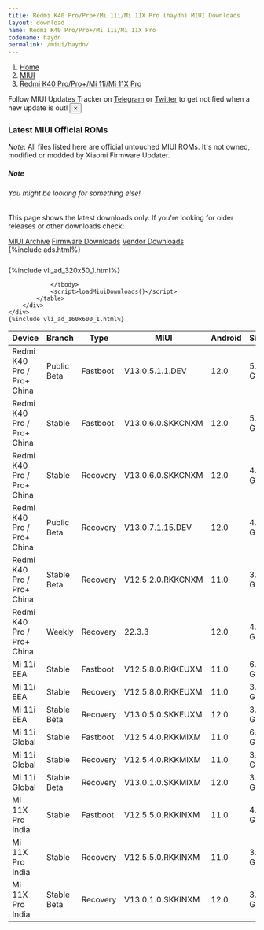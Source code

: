 ```yaml
---
title: Redmi K40 Pro/Pro+/Mi 11i/Mi 11X Pro (haydn) MIUI Downloads
layout: download
name: Redmi K40 Pro/Pro+/Mi 11i/Mi 11X Pro
codename: haydn
permalink: /miui/haydn/
---
```

<nav aria-label="breadcrumb">
    <ol class="breadcrumb">
        <li class="breadcrumb-item"><a href="/">Home</a></li>
        <li class="breadcrumb-item"><a href="/miui/">MIUI</a></li>
        <li class="breadcrumb-item active" aria-current="page"><a href="/miui/haydn/">Redmi K40 Pro/Pro+/Mi 11i/Mi 11X Pro</a></li>
    </ol>
</nav>
<div class="alert alert-primary alert-dismissible fade show" role="alert">
    Follow MIUI Updates Tracker on <a href="https://t.me/MIUIUpdatesTracker" class="alert-link">Telegram</a>
     or <a href="https://twitter.com/MiFwUpdater" class="alert-link">Twitter</a> to get notified when a new update is out!
    <button type="button" class="close" data-dismiss="alert" aria-label="Close">
        <span aria-hidden="true">&times;</span>
    </button>
</div>

### Latest MIUI Official ROMs
*Note*: All files listed here are official untouched MIUI ROMs. It's not owned, modified or modded by Xiaomi Firmware Updater.
<div class="card">
  <div class="card-body">
    <h5 class="card-title">Note</h5>
    <h6 class="card-subtitle mb-2 text-muted">You might be looking for something else!</h6>
    <p class="card-text">This page shows the latest downloads only.
     If you're looking for older releases or other downloads check:</p>
    <a href="/archive/miui/haydn/" class="card-link">MIUI Archive</a>
    <a href="/firmware/haydn/" class="card-link">Firmware Downloads</a>
    <a href="/vendor/haydn/" class="card-link">Vendor Downloads</a>
  </div>
</div>
{%include ads.html%}
<div class="row justify-content-center">
    <div class="col-10">
        <div class="table-responsive-md" style="margin-top: 25px;">
            {%include vli_ad_320x50_1.html%}
            <table id="miui" class="display dt-responsive nowrap compact table table-striped table-hover table-sm">
                <thead class="thead-dark">
                    <tr>
                        <th data-ref="device">Device</th>
                        <th data-ref="branch">Branch</th>
                        <th data-ref="type">Type</th>
                        <th data-ref="miui">MIUI</th>
                        <th data-ref="android">Android</th>
                        <th data-ref="size">Size</th>
                        <th data-ref="size">Date</th>
                        <th data-ref="link">Link</th>
                    </tr>
                </thead>
                <tbody>
                <tr><td>Redmi K40 Pro / Pro+ China</td><td>Public Beta</td><td>Fastboot</td><td>V13.0.5.1.1.DEV</td><td>12.0</td><td>5.2 GB</td><td>2022-01-14</td><td><a href="/miui/haydn/public beta/V13.0.5.1.1.DEV/">Download</a></td></tr>
<tr><td>Redmi K40 Pro / Pro+ China</td><td>Stable</td><td>Fastboot</td><td>V13.0.6.0.SKKCNXM</td><td>12.0</td><td>5.8 GB</td><td>2022-01-12</td><td><a href="/miui/haydn/stable/V13.0.6.0.SKKCNXM/">Download</a></td></tr>
<tr><td>Redmi K40 Pro / Pro+ China</td><td>Stable</td><td>Recovery</td><td>V13.0.6.0.SKKCNXM</td><td>12.0</td><td>4.4 GB</td><td>2022-01-20</td><td><a href="/miui/haydn/stable/V13.0.6.0.SKKCNXM/">Download</a></td></tr>
<tr><td>Redmi K40 Pro / Pro+ China</td><td>Public Beta</td><td>Recovery</td><td>V13.0.7.1.15.DEV</td><td>12.0</td><td>4.6 GB</td><td>2022-03-11</td><td><a href="/miui/haydn/public beta/V13.0.7.1.15.DEV/">Download</a></td></tr>
<tr><td>Redmi K40 Pro / Pro+ China</td><td>Stable Beta</td><td>Recovery</td><td>V12.5.2.0.RKKCNXM</td><td>11.0</td><td>3.9 GB</td><td>2021-04-26</td><td><a href="/miui/haydn/stable beta/V12.5.2.0.RKKCNXM/">Download</a></td></tr>
<tr><td>Redmi K40 Pro / Pro+ China</td><td>Weekly</td><td>Recovery</td><td>22.3.3</td><td>12.0</td><td>4.7 GB</td><td>2022-03-03</td><td><a href="/miui/haydn/weekly/22.3.3/">Download</a></td></tr>
<tr><td>Mi 11i EEA</td><td>Stable</td><td>Fastboot</td><td>V12.5.8.0.RKKEUXM</td><td>11.0</td><td>6.2 GB</td><td>2021-12-30</td><td><a href="/miui/haydn/stable/V12.5.8.0.RKKEUXM/">Download</a></td></tr>
<tr><td>Mi 11i EEA</td><td>Stable</td><td>Recovery</td><td>V12.5.8.0.RKKEUXM</td><td>11.0</td><td>3.3 GB</td><td>2022-01-12</td><td><a href="/miui/haydn/stable/V12.5.8.0.RKKEUXM/">Download</a></td></tr>
<tr><td>Mi 11i EEA</td><td>Stable Beta</td><td>Recovery</td><td>V13.0.5.0.SKKEUXM</td><td>12.0</td><td>3.5 GB</td><td>2022-02-23</td><td><a href="/miui/haydn/stable beta/V13.0.5.0.SKKEUXM/">Download</a></td></tr>
<tr><td>Mi 11i Global</td><td>Stable</td><td>Fastboot</td><td>V12.5.4.0.RKKMIXM</td><td>11.0</td><td>6.1 GB</td><td>2022-01-04</td><td><a href="/miui/haydn/stable/V12.5.4.0.RKKMIXM/">Download</a></td></tr>
<tr><td>Mi 11i Global</td><td>Stable</td><td>Recovery</td><td>V12.5.4.0.RKKMIXM</td><td>11.0</td><td>3.3 GB</td><td>2022-01-18</td><td><a href="/miui/haydn/stable/V12.5.4.0.RKKMIXM/">Download</a></td></tr>
<tr><td>Mi 11i Global</td><td>Stable Beta</td><td>Recovery</td><td>V13.0.1.0.SKKMIXM</td><td>12.0</td><td>3.5 GB</td><td>2022-02-24</td><td><a href="/miui/haydn/stable beta/V13.0.1.0.SKKMIXM/">Download</a></td></tr>
<tr><td>Mi 11X Pro India</td><td>Stable</td><td>Fastboot</td><td>V12.5.5.0.RKKINXM</td><td>11.0</td><td>4.2 GB</td><td>2021-11-13</td><td><a href="/miui/haydn/stable/V12.5.5.0.RKKINXM/">Download</a></td></tr>
<tr><td>Mi 11X Pro India</td><td>Stable</td><td>Recovery</td><td>V12.5.5.0.RKKINXM</td><td>11.0</td><td>3.1 GB</td><td>2021-12-01</td><td><a href="/miui/haydn/stable/V12.5.5.0.RKKINXM/">Download</a></td></tr>
<tr><td>Mi 11X Pro India</td><td>Stable Beta</td><td>Recovery</td><td>V13.0.1.0.SKKINXM</td><td>12.0</td><td>3.3 GB</td><td>2022-03-04</td><td><a href="/miui/haydn/stable beta/V13.0.1.0.SKKINXM/">Download</a></td></tr>

                </tbody>
                <script>loadMiuiDownloads()</script>
            </table>
        </div>
    </div>
    {%include vli_ad_160x600_1.html%}
</div>
